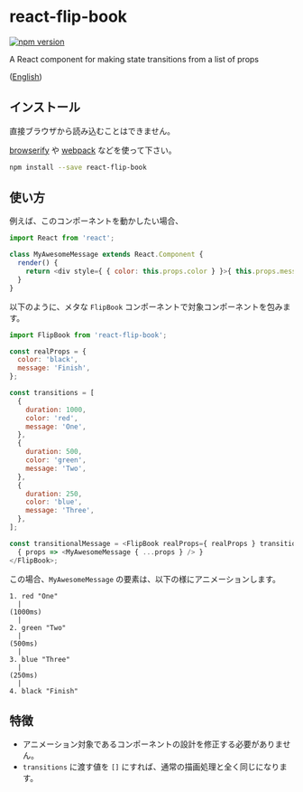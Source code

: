 # react-flip-book

[![npm version](https://badge.fury.io/js/react-flip-book.svg)](http://badge.fury.io/js/react-flip-book)

A React component for making state transitions from a list of props

([English](https://github.com/kjirou/react-flip-book))


## インストール

直接ブラウザから読み込むことはできません。

[browserify](https://github.com/substack/node-browserify) や [webpack](https://github.com/webpack/webpack) などを使って下さい。


```bash
npm install --save react-flip-book
```


## 使い方

例えば、このコンポーネントを動かしたい場合、

```js
import React from 'react';

class MyAwesomeMessage extends React.Component {
  render() {
    return <div style={ { color: this.props.color } }>{ this.props.message }</div>;
  }
}
```

以下のように、メタな `FlipBook` コンポーネントで対象コンポーネントを包みます。

```js
import FlipBook from 'react-flip-book';

const realProps = {
  color: 'black',
  message: 'Finish',
};

const transitions = [
  {
    duration: 1000,
    color: 'red',
    message: 'One',
  },
  {
    duration: 500,
    color: 'green',
    message: 'Two',
  },
  {
    duration: 250,
    color: 'blue',
    message: 'Three',
  },
];

const transitionalMessage = <FlipBook realProps={ realProps } transitions={ transitions }>
  { props => <MyAwesomeMessage { ...props } /> }
</FlipBook>;
```

この場合、`MyAwesomeMessage` の要素は、以下の様にアニメーションします。

```
1. red "One"
  |
(1000ms)
  |
2. green "Two"
  |
(500ms)
  |
3. blue "Three"
  |
(250ms)
  |
4. black "Finish"
```


## 特徴

- アニメーション対象であるコンポーネントの設計を修正する必要がありません。
- `transitions` に渡す値を `[]` にすれば、通常の描画処理と全く同じになります。
